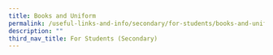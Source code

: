 ```yaml
---
title: Books and Uniform
permalink: /useful-links-and-info/secondary/for-students/books-and-uniform/
description: ""
third_nav_title: For Students (Secondary)
---
```

